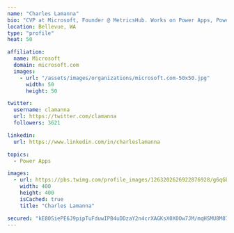 ```yaml
---
name: "Charles Lamanna"
bio: "CVP at Microsoft, Founder @ MetricsHub. Works on Power Apps, Power Automate, Power Virtual Agent, Common Data Service and Dynamics 365."
location: Bellevue, WA
type: "profile"
heat: 50

affiliation:
  name: Microsoft
  domain: microsoft.com
  images:
    - url: "/assets/images/organizations/microsoft.com-50x50.jpg"
      width: 50
      height: 50

twitter:
  username: clamanna
  url: https://twitter.com/clamanna
  followers: 3621

linkedin:
  url: https://www.linkedin.com/in/charleslamanna

topics:
  - Power Apps

images:
  - url: https://pbs.twimg.com/profile_images/1263202626922876928/g6qGbHZ-_400x400.jpg
    width: 400
    height: 400
    isCached: true
    title: "Charles Lamanna"

secured: "kE80SiePE6J9pipTuFduwIPB4uDDzaY2n4crXAGKsX0X0Ow7JM/mqHSMU8M873h2keZIx5LHNczD6imwlHqqzhWaypBsMaVwOol7OZt2UNnu3saINDhkLiCBCkc4x11q5w6dKOXZmRKG7aGED6mjRYqRafiuK9wD5iLiCzuOuKEMuG49OT2j2erJ/DxgBibrzLMw10yP8dA/7jN35D5Lf7t3Nu9mz7oVsWT3bH+wvKh/W+4JWYsVTnIcgkWWFFaLdEkYEeeD+SI35qQ30zD69kaMNeae3OIE+16FDge+2+rcbc0GitXKq9TyxAq041yGQ4Xd/rzV8bPVt0mMZdFJMTi1UZy+tPrYSSmQw3A3qOnwUnEJ+DXzxGV8SmdtfYWpibeZ+I1cAh3c7d8y7ibzugqLo4x3ChWX572S+fu5Esg=;Ex0e4v3GJyWelePQgqbh5g=="
---
```


